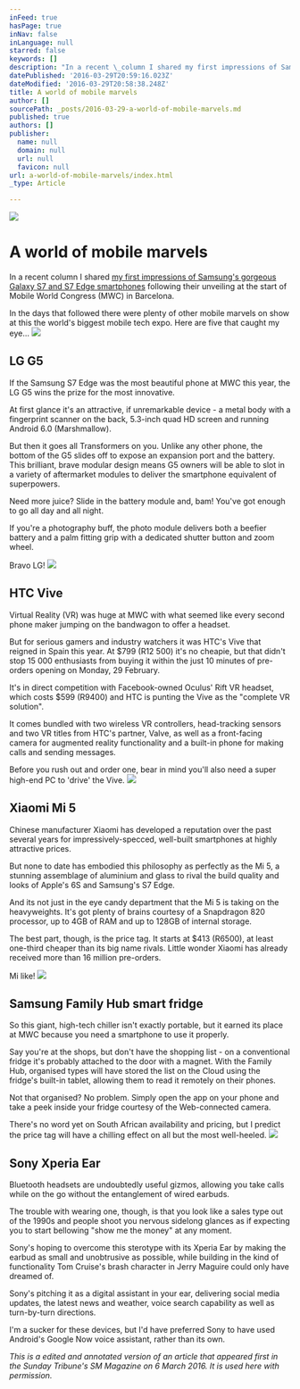 ```yaml
---
inFeed: true
hasPage: true
inNav: false
inLanguage: null
starred: false
keywords: []
description: "In a recent \_column I shared my first impressions of Samsung’s gorgeous Galaxy S7 and S7 Edge smartphones following their unveiling at the start of Mobile World Congress (MWC) in Barcelona."
datePublished: '2016-03-29T20:59:16.023Z'
dateModified: '2016-03-29T20:58:38.248Z'
title: A world of mobile marvels
author: []
sourcePath: _posts/2016-03-29-a-world-of-mobile-marvels.md
published: true
authors: []
publisher:
  name: null
  domain: null
  url: null
  favicon: null
url: a-world-of-mobile-marvels/index.html
_type: Article

---
```

![](https://the-grid-user-content.s3-us-west-2.amazonaws.com/93f40003-abed-491e-9b74-794a48862de8.jpg)

# A world of mobile marvels

In a recent  column I shared [my first impressions of Samsung's gorgeous Galaxy S7 and S7 Edge smartphones][0] following their unveiling at the start of Mobile World Congress (MWC) in Barcelona.

In the days that followed there were plenty of other mobile marvels on show at this the world's biggest mobile tech expo. Here are five that caught my eye...
![](https://the-grid-user-content.s3-us-west-2.amazonaws.com/55ce0ed4-bb7f-404c-8abe-552cca6bc032.jpg)

## LG G5

If the Samsung S7 Edge was the most beautiful phone at MWC this year, the LG G5 wins the prize for the most innovative.

At first glance it's an attractive, if unremarkable device - a metal body with a fingerprint scanner on the back, 5.3-inch quad HD screen and running Android 6.0 (Marshmallow).

But then it goes all Transformers on you. 
Unlike any other phone, the bottom of the G5 slides off to expose an expansion port and the battery. This brilliant, brave modular design means G5 owners will be able to slot in a variety of aftermarket modules to deliver the smartphone equivalent of superpowers.

Need more juice? Slide in the battery module and, bam! You've got enough to go all day and all night.

If you're a photography buff, the photo module delivers both a beefier battery and a palm fitting grip with a dedicated shutter button and zoom wheel.

Bravo LG!
![](https://the-grid-user-content.s3-us-west-2.amazonaws.com/734c4baf-8926-48fd-9d2d-e72884205844.jpg)

## HTC Vive

Virtual Reality (VR) was huge at MWC with what seemed like every second phone maker jumping on the bandwagon to offer a headset.

But for serious gamers and industry watchers it was HTC's Vive that reigned in Spain this year.
At $799 (R12 500) it's no cheapie, but that didn't stop 15 000 enthusiasts from buying it within the just 10 minutes of pre-orders opening on Monday, 29 February.

It's in direct competition with Facebook-owned Oculus' Rift VR headset, which costs $599 (R9400) and HTC is punting the Vive as the "complete VR solution".

It comes bundled with two wireless VR controllers, head-tracking sensors and two VR titles from HTC's partner, Valve, as well as a front-facing camera for augmented reality functionality and a built-in phone for making calls and sending messages.

Before you rush out and order one, bear in mind you'll also need a super high-end PC to 'drive' the Vive.
![](https://the-grid-user-content.s3-us-west-2.amazonaws.com/beeda0c3-5319-46c7-abb1-2f1a4d40b63e.jpg)

## Xiaomi Mi 5

Chinese manufacturer Xiaomi has developed a reputation over the past several years for impressively-specced, well-built smartphones at highly attractive prices.

But none to date has embodied this philosophy as perfectly as the Mi 5, a stunning assemblage of aluminium and glass to rival the build quality and looks of Apple's 6S and Samsung's S7 Edge.

And its not just in the eye candy department that the Mi 5 is taking on the heavyweights. It's got plenty of brains courtesy of a Snapdragon 820 processor, up to 4GB of RAM and up to 128GB of internal storage.

The best part, though, is the price tag. It starts at $413 (R6500), at least one-third cheaper than its big name rivals. Little wonder Xiaomi has already received more than 16 million pre-orders.

Mi like!
![](https://the-grid-user-content.s3-us-west-2.amazonaws.com/05780684-26df-47ab-91ca-e14e05760b61.jpg)

## Samsung Family Hub smart fridge

So this giant, high-tech chiller isn't exactly portable, but it earned its place at MWC because you need a smartphone to use it properly.

Say you're at the shops, but don't have the shopping list - on a conventional fridge it's probably attached to the door with a magnet. With the Family Hub, organised types will have stored the list on the Cloud using the fridge's built-in tablet, allowing them to read it remotely on their phones.

Not that organised? No problem. Simply open the app on your phone and take a peek inside your fridge courtesy of the Web-connected camera.

There's no word yet on South African availability and pricing, but I predict the price tag will have a chilling effect on all but the most well-heeled.
![](https://the-grid-user-content.s3-us-west-2.amazonaws.com/2bd34746-90ee-4021-9789-d3b27ed20b4b.jpg)

## Sony Xperia Ear

Bluetooth headsets are undoubtedly useful gizmos, allowing you take calls while on the go without the entanglement of wired earbuds.

The trouble with wearing one, though, is that you look like a sales type out of the 1990s and people shoot you nervous sidelong glances as if expecting you to start bellowing "show me the money" at any moment.

Sony's hoping to overcome this sterotype with its Xperia Ear by making the earbud as small and unobtrusive as possible, while building in the kind of functionality Tom Cruise's brash character in Jerry Maguire could only have dreamed of.

Sony's pitching it as a digital assistant in your ear, delivering social media updates, the latest news and weather, voice search capability as well as turn-by-turn directions.

I'm a sucker for these devices, but I'd have preferred Sony to have used Android's Google Now voice assistant, rather than its own.

_This is a edited and annotated version of an article that appeared first in the Sunday Tribune's SM Magazine on 6 March 2016\. It is used here with permission._

[0]: https://thegrid.ai/geekbeard/s7th-heaven/